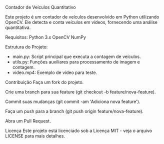 Contador de Veículos Quantitativo

Este projeto é um contador de veículos desenvolvido em Python utilizando OpenCV. Ele detecta e conta veículos em vídeos, fornecendo uma análise quantitativa.

Requisitos:
Python 3.x
OpenCV
NumPy


Estrutura do Projeto: 

- main.py: Script principal que executa a contagem de veículos.
- utils.py: Funções auxiliares para processamento de imagem e contagem.
- video.mp4: Exemplo de vídeo para teste.
  
Contribuição
Faça um fork do projeto.

Crie uma branch para sua feature 
(git checkout -b feature/nova-feature).


Commit suas mudanças 
(git commit -am 'Adiciona nova feature').

Faça um push para a branch 
(git push origin feature/nova-feature).

Abra um Pull Request.


Licença
Este projeto está licenciado sob a Licença MIT - veja o arquivo LICENSE para mais detalhes.
